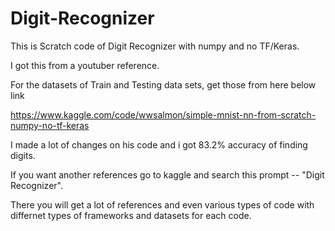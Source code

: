 # Digit-Recognizer

This is Scratch code of Digit Recognizer with numpy and no TF/Keras.

I got this from a youtuber reference.

For the datasets of Train and Testing data sets, get those from here below link

https://www.kaggle.com/code/wwsalmon/simple-mnist-nn-from-scratch-numpy-no-tf-keras

I made a lot of changes on his code and i got 83.2% accuracy of finding digits.

If you want another references go to kaggle and search this prompt -- "Digit Recognizer".

There you will get a lot of references and even various types of code with differnet types of frameworks and datasets for each code.
